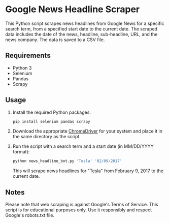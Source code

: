 ﻿# Google News Headline Scraper

This Python script scrapes news headlines from Google News for a specific search term, from a specified start date to the current date. The scraped data includes the date of the news, headline, sub-headline, URL, and the news company. The data is saved to a CSV file.

## Requirements

- Python 3
- Selenium
- Pandas
- Scrapy

## Usage

1. Install the required Python packages:

    ```bash
    pip install selenium pandas scrapy
    ```

2. Download the appropriate [ChromeDriver](https://sites.google.com/a/chromium.org/chromedriver/downloads) for your system and place it in the same directory as the script.

3. Run the script with a search term and a start date (in MM/DD/YYYY format):

    ```bash
    python news_headline_bot.py 'Tesla' '02/09/2017'
    ```

    This will scrape news headlines for "Tesla" from February 9, 2017 to the current date.

## Notes
Please note that web scraping is against Google's Terms of Service. This script is for educational purposes only. Use it responsibly and respect Google's robots.txt file.
